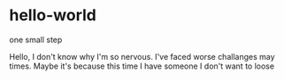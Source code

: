 # hello-world
one small step


Hello, I don't know why I'm so nervous. I've faced worse challanges may times. Maybe it's because this time I have someone I don't want to loose
